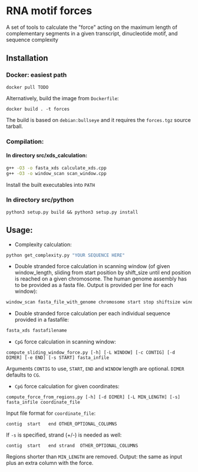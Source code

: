 # RNA motif forces
A set of tools to calculate the "force" acting on the maximum length of complementary segments in a given transcript, dinucleotide motif, and sequence complexity

## Installation

### Docker: easiest path
`docker pull TODO`

Alternatively, build the image from `Dockerfile`:
```
docker build . -t forces
```
The build is based on `debian:bullseye` and it requires the `forces.tgz` source tarball.

### Compilation: 
#### In directory src/xds_calculation:
```bash
g++ -O3 -o fasta_xds calculate_xds.cpp 
g++ -O3 -o window_scan scan_window.cpp
```
Install the built executables into `PATH`
### In directory src/python
```
python3 setup.py build && python3 setup.py install
```

## Usage:

* Complexity calculation:
```bash
python get_complexity.py "YOUR SEQUENCE HERE"
```

* Double stranded force calculation in scanning window (of given window_length, sliding from start position by shift_size until end position is reached on a given  chromosome. The human genome assembly has to be provided as a fasta file. Output is provided per line for each window): 
```bash
window_scan fasta_file_with_genome chromosome start stop shiftsize window_length outputfilename
```

* Double stranded force calculation per each individual sequence provided in a fastafile:
```bash
fasta_xds fastafilename
```

* `CpG` force calculation in scanning window:
```
compute_sliding_window_force.py [-h] [-L WINDOW] [-c CONTIG] [-d DIMER] [-e END] [-s START] fasta_infile
```
Arguments `CONTIG` to use, `START`, `END` and `WINDOW` length are optional. `DIMER` defaults to `CG`.

* `CpG` force calculation for given coordinates:
```
compute_force_from_regions.py [-h] [-d DIMER] [-L MIN_LENGTH] [-s] fasta_infile coordinate_file
```
Input file format for `coordinate_file`:
```
contig	start	end	OTHER_OPTIONAL_COLUMNS
```
If `-s` is specified, strand (+/-) is needed as well:
```
contig	start	end	strand	OTHER_OPTIONAL_COLUMNS
```
Regions shorter than `MIN_LENGTH` are removed.
Output: the same as input plus an extra column with the force.
